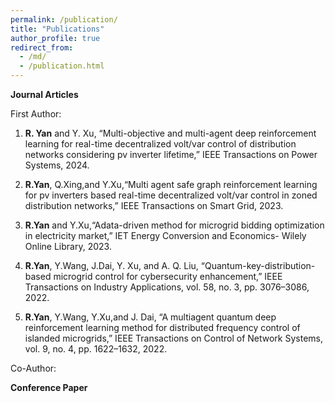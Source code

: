 ```yaml
---
permalink: /publication/
title: "Publications"
author_profile: true
redirect_from: 
  - /md/
  - /publication.html
---
```


**Journal Articles**

First Author:
1. **R. Yan** and Y. Xu, “Multi-objective and multi-agent deep reinforcement learning for real-time decentralized volt/var control of distribution networks considering pv inverter lifetime,” IEEE Transactions on Power Systems, 2024.
  
2. **R.Yan**, Q.Xing,and Y.Xu,“Multi agent safe graph reinforcement learning for pv inverters based real-time decentralized volt/var control in zoned distribution networks,” IEEE Transactions on Smart Grid, 2023.
  
3. **R.Yan** and Y.Xu,“Adata-driven method for microgrid bidding optimization in electricity market,” IET Energy Conversion and Economics- Wilely Online Library, 2023.
  
4. **R.Yan**, Y.Wang, J.Dai, Y. Xu, and A. Q. Liu, “Quantum-key-distribution-based microgrid control for cybersecurity enhancement,” IEEE Transactions on Industry Applications, vol. 58, no. 3, pp. 3076–3086, 2022.
  
5. **R.Yan**, Y.Wang, Y.Xu,and J. Dai, “A multiagent quantum deep reinforcement learning method for distributed frequency control of islanded microgrids,” IEEE Transactions on Control of Network Systems, vol. 9, no. 4, pp. 1622–1632, 2022.
  
Co-Author:

**Conference Paper**
